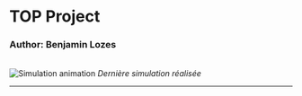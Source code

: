 # TOP Project

### Author: Benjamin Lozes

\
![Simulation animation](./perfs/simulation.gif)
*Dernière simulation réalisée*

---